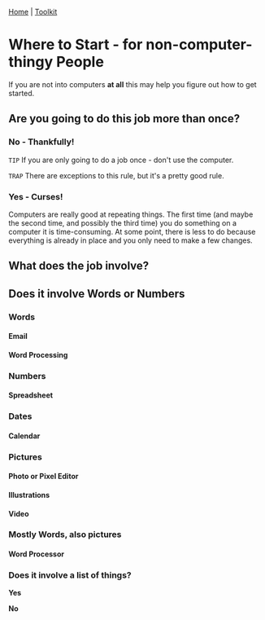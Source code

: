 [Home](index.md) | [Toolkit](Toolkit.md)

# Where to Start - for non-computer-thingy People

If you are not into computers **at all** this may help you figure out how to get started. 


## Are you going to do this job more than once? 

### No - Thankfully!
``TIP`` If you are only going to do a job once - don't use the computer. 

``TRAP`` There are exceptions to this rule, but it's a pretty good rule. 

### Yes - Curses!
Computers are really good at repeating things. The first time (and maybe the second time, 
and possibly the third time) you do something on a computer it is time-consuming. 
At some point, there is less to do because everything is already in place and you 
only need to make a few changes. 

## What does the job involve? 
 ## Does it involve Words or Numbers



### Words

#### Email

#### Word Processing

### Numbers

#### Spreadsheet

### Dates

#### Calendar

### Pictures

#### Photo or Pixel Editor

#### Illustrations

#### Video

### Mostly Words, also pictures

#### Word Processor

### Does it involve a list of things? 

**Yes** 



**No**
 
